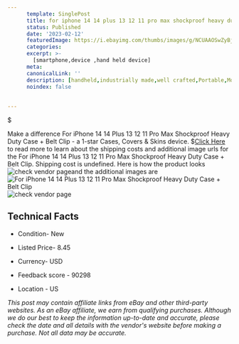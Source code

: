 ```yaml
---
      template: SinglePost
      title: for iphone 14 14 plus 13 12 11 pro max shockproof heavy duty case belt clip
      status: Published
      date: '2023-02-12'
      featuredImage: https://i.ebayimg.com/thumbs/images/g/NCUAAOSwZyBjtxfn/s-l225.jpg
      categories: 
      excerpt: >-
        [smartphone,device ,hand held device]
      meta:
      canonicalLink: ''
      description: [handheld,industrially made,well crafted,Portable,Mobile,Compact,Convenient,Lightweight,Maneuverable,Man-portable,Miniature,Carriable,Hand-held,Light,Holdable,Transportable,Mobile device,Pocket-sized,On-the-go,Wireless,Cordless,Compact size,Convenient size, smartphone,device ,hand held device]
      noindex: false
      
        
---
```

$

Make a difference For iPhone 14 14 Plus 13 12 11 Pro Max Shockproof Heavy Duty Case + Belt Clip - a 1-star Cases, Covers & Skins device.
$[Click Here](https://www.ebay.com/itm/155344230660?hash=item242b3cd904%3Ag%3ANCUAAOSwZyBjtxfn&mkevt=1&mkcid=1&mkrid=711-53200-19255-0&campid=%253CePNCampaignId%253E&customid=%253CreferenceId%253E&toolid=10049) to read more to learn about the shipping costs and additional image urls for the For iPhone 14 14 Plus 13 12 11 Pro Max Shockproof Heavy Duty Case + Belt Clip. Shipping cost is undefined. Here is how the product looks ![check vendor page](https://i.ebayimg.com/thumbs/images/g/NCUAAOSwZyBjtxfn/s-l225.jpg)and the additional images are![For iPhone 14 14 Plus 13 12 11 Pro Max Shockproof Heavy Duty Case + Belt Clip](https://i.ebayimg.com/images/g/NCUAAOSwZyBjtxfn/s-l1600.jpg)![check vendor page](https://origin-galleryplus.ebayimg.com/ws/web/155344230660_2_0_1/225x225.jpg,https://origin-galleryplus.ebayimg.com/ws/web/155344230660_3_0_1/225x225.jpg,https://origin-galleryplus.ebayimg.com/ws/web/155344230660_4_0_1/225x225.jpg,https://origin-galleryplus.ebayimg.com/ws/web/155344230660_5_0_1/225x225.jpg,https://origin-galleryplus.ebayimg.com/ws/web/155344230660_6_0_1/225x225.jpg,https://origin-galleryplus.ebayimg.com/ws/web/155344230660_7_0_1/225x225.jpg,https://origin-galleryplus.ebayimg.com/ws/web/155344230660_8_0_1/225x225.jpg,https://origin-galleryplus.ebayimg.com/ws/web/155344230660_9_0_1/225x225.jpg,https://origin-galleryplus.ebayimg.com/ws/web/155344230660_10_0_1/225x225.jpg)



 ## Technical Facts 



     
      

 - Condition- New 


      

 - Listed Price- 8.45 


      

 - Currency- USD 


      

 - Feedback score - 90298 


      

 - Location - US 


      
      

 *_This post may contain affiliate links from eBay and other third-party websites. As an eBay affiliate, we earn from qualifying purchases. Although we do our best to keep the information up-to-date and accurate, please check the date and all details with the vendor's website before making a purchase. Not all data may be accurate._*






